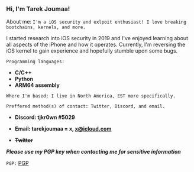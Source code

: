### Hi, I'm Tarek Joumaa!

About me: ```I'm a iOS security and exlpoit enthusiast! I love breaking bootchains, kernels, and more.```

I started research into iOS security in 2019 and I've enjoyed learning about all aspects of the iPhone and how it operates.
Currently, I'm reversing the iOS kernel to gain experience and hopefully stumble upon some bugs.

```Programming languages: ```
- **C/C++**
- **Python**
- **ARM64 assembly**

```Where I'm based: I live in North America, EST more specifically.```

```Preffered method(s) of contact: Twitter, Discord, and email.```

- **Discord: tjkr0wn #5029**

- **Email: tarekjoumaa = x, x@icloud.com**

- **~~Twitter~~**

**_Please use my PGP key when contacting me for sensitive information_**

```PGP:``` [PGP](https://raw.githubusercontent.com/tjkr0wn/PGP/main/Tarek%20Joumaa%20(F554B62A)%20%E2%80%93%20Public.asc)
